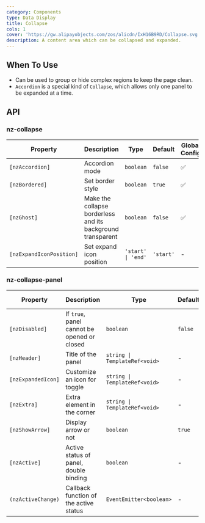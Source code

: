 ```yaml
---
category: Components
type: Data Display
title: Collapse
cols: 1
cover: 'https://gw.alipayobjects.com/zos/alicdn/IxH16B9RD/Collapse.svg'
description: A content area which can be collapsed and expanded.
---
```


## When To Use

- Can be used to group or hide complex regions to keep the page clean.
- `Accordion` is a special kind of `Collapse`, which allows only one panel to be expanded at a time.

## API

### nz-collapse

| Property                 | Description                                                 | Type               | Default   | Global Config |
| ------------------------ | ----------------------------------------------------------- | ------------------ | --------- | ------------- |
| `[nzAccordion]`          | Accordion mode                                              | `boolean`          | `false`   | ✅            |
| `[nzBordered]`           | Set border style                                            | `boolean`          | `true`    | ✅            |
| `[nzGhost]`              | Make the collapse borderless and its background transparent | `boolean`          | `false`   | ✅            |
| `[nzExpandIconPosition]` | Set expand icon position                                    | `'start' \| 'end'` | `'start'` | -             |

### nz-collapse-panel

| Property           | Description                                 | Type                          | Default | Global Config |
| ------------------ | ------------------------------------------- | ----------------------------- | ------- | ------------- |
| `[nzDisabled]`     | If `true`, panel cannot be opened or closed | `boolean`                     | `false` | -             |
| `[nzHeader]`       | Title of the panel                          | `string \| TemplateRef<void>` | -       | -             |
| `[nzExpandedIcon]` | Customize an icon for toggle                | `string \| TemplateRef<void>` | -       | -             |
| `[nzExtra]`        | Extra element in the corner                 | `string \| TemplateRef<void>` | -       | -             |
| `[nzShowArrow]`    | Display arrow or not                        | `boolean`                     | `true`  | ✅            |
| `[nzActive]`       | Active status of panel, double binding      | `boolean`                     | -       | -             |
| `(nzActiveChange)` | Callback function of the active status      | `EventEmitter<boolean>`       | -       | -             |
